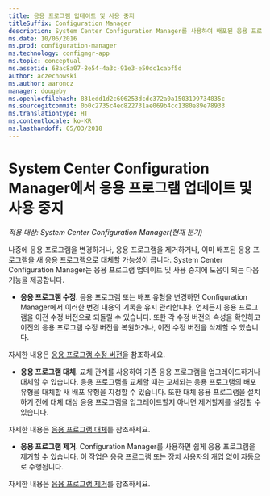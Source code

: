 ```yaml
---
title: 응용 프로그램 업데이트 및 사용 중지
titleSuffix: Configuration Manager
description: System Center Configuration Manager를 사용하여 배포된 응용 프로그램을 수정, 대체 또는 제거합니다.
ms.date: 10/06/2016
ms.prod: configuration-manager
ms.technology: configmgr-app
ms.topic: conceptual
ms.assetid: 68ac8a07-8e54-4a3c-91e3-e50dc1cabf5d
author: aczechowski
ms.author: aaroncz
manager: dougeby
ms.openlocfilehash: 831edd1d2c606253dcdc372a0a1503199734835c
ms.sourcegitcommit: 0b0c2735c4ed822731ae069b4cc1380e89e78933
ms.translationtype: HT
ms.contentlocale: ko-KR
ms.lasthandoff: 05/03/2018
---
```

# <a name="update-and-retire-applications-with-system-center-configuration-manager"></a>System Center Configuration Manager에서 응용 프로그램 업데이트 및 사용 중지

*적용 대상: System Center Configuration Manager(현재 분기)*


나중에 응용 프로그램을 변경하거나, 응용 프로그램을 제거하거나, 이미 배포된 응용 프로그램을 새 응용 프로그램으로 대체할 가능성이 큽니다. System Center Configuration Manager는 응용 프로그램 업데이트 및 사용 중지에 도움이 되는 다음 기능을 제공합니다.  

-   **응용 프로그램 수정**. 응용 프로그램 또는 배포 유형을 변경하면 Configuration Manager에서 이러한 변경 내용의 기록을 유지 관리합니다. 언제든지 응용 프로그램을 이전 수정 버전으로 되돌릴 수 있습니다. 또한 각 수정 버전의 속성을 확인하고 이전의 응용 프로그램 수정 버전을 복원하거나, 이전 수정 버전을 삭제할 수 있습니다.  

  자세한 내용은 [응용 프로그램 수정 버전](revise-and-supersede-applications.md#application-revisions)을 참조하세요.  

-   **응용 프로그램 대체**. 교체 관계를 사용하여 기존 응용 프로그램을 업그레이드하거나 대체할 수 있습니다. 응용 프로그램을 교체할 때는 교체되는 응용 프로그램의 배포 유형을 대체할 새 배포 유형을 지정할 수 있습니다. 또한 대체 응용 프로그램을 설치하기 전에 대체 대상 응용 프로그램을 업그레이드할지 아니면 제거할지를 설정할 수 있습니다.  

  자세한 내용은 [응용 프로그램 대체](revise-and-supersede-applications.md#application-supersedence)를 참조하세요.  

-   **응용 프로그램 제거**. Configuration Manager를 사용하면 쉽게 응용 프로그램을 제거할 수 있습니다. 이 작업은 응용 프로그램 또는 장치 사용자의 개입 없이 자동으로 수행됩니다.  

  자세한 내용은 [응용 프로그램 제거](uninstall-applications.md)를 참조하세요.  
